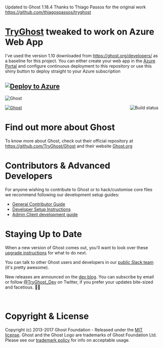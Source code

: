 Updated to Ghost 1.18.4
Thanks to Thiago Passos for the original work https://github.com/thiagospassos/tryghost

# [TryGhost](https://github.com/TryGhost/Ghost) tweaked to work on Azure Web App
I've used the version 1.10 downloaded from https://ghost.org/developers/ as a baseline for this project.
You can either create your web app in the [Azure Portal](https://portal.azure.com) and configure continuous deployment to this repository or use this shiny button to deploy straight to your Azure subscription  

[![Deploy to Azure](https://azuredeploy.net/deploybutton.png)](https://azuredeploy.net/)  
---

![Ghost](https://user-images.githubusercontent.com/120485/28764244-344050c0-75d5-11e7-9314-45bc4177164e.png)

<a href="https://github.com/TryGhost/Ghost"><img src="https://cloud.githubusercontent.com/assets/120485/18661790/cf942eda-7f17-11e6-9eb6-9c65bfc2abd8.png" alt="Ghost" /></a>
<a href="https://travis-ci.org/TryGhost/Ghost"><img align="right" src="https://travis-ci.org/TryGhost/Ghost.svg?branch=master" alt="Build status" /></a>

# Find out more about Ghost
To know more about Ghost, check out their official repository at https://github.com/TryGhost/Ghost and their website [Ghost.org](https://ghost.org)


# Contributors & Advanced Developers

For anyone wishing to contribute to Ghost or to hack/customise core files we recommend following our development setup guides:

- [General Contributor Guide](https://docs.ghost.org/v1/docs/contributing)
- [Developer Setup Instructions](https://docs.ghost.org/v1/docs/working-with-ghost)
- [Admin Client development guide](https://docs.ghost.org/v1/docs/working-with-the-admin-client)


# Staying Up to Date

When a new version of Ghost comes out, you'll want to look over these [upgrade instructions](https://docs.ghost.org/v1/docs/upgrade) for what to do next.

You can talk to other Ghost users and developers in our [public Slack team](https://ghost.org/slack/) (it's pretty awesome).

New releases are announced on the [dev blog](http://dev.ghost.org/tag/releases/). You can subscribe by email or follow [@TryGhost_Dev](https://twitter.com/tryghost_dev) on Twitter, if you prefer your updates bite-sized and facetious. :saxophone::turtle:

&nbsp;


# Copyright & License

Copyright (c) 2013-2017 Ghost Foundation - Released under the [MIT license](LICENSE). Ghost and the Ghost Logo are trademarks of Ghost Foundation Ltd. Please see our [trademark policy](https://ghost.org/trademark/) for info on acceptable usage.
